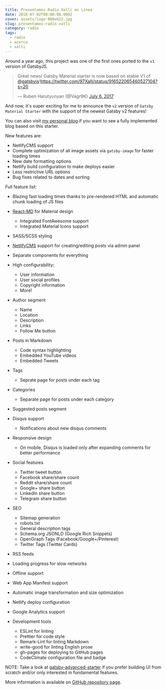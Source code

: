 ```yaml
---
title: Presentamos Radio Xalli en Línea
date: 2018-07-02T00:00:00.000Z
cover: assets/logo-960x622.jpg
slug: presentamos-radio-xalli
category: radio
tags:
  - radio
  - acerca
  - xalli
---
```

Around a year ago, this project was one of the first ones ported to the `v1` version of GatsbyJS.

<blockquote class="twitter-tweet" data-lang="en"><p lang="en" dir="ltr">Great news! Gatsby Material starter is now based on stable V1 of <a href="https://twitter.com/gatsbyjs">@gatsbyjs</a>!<a href="https://twitter.com/97Xalli/status/916522065460527104?s=20">https://twitter.com/97Xalli/status/916522065460527104?s=20</a></p>&mdash; Ruben Harutyunyan (@Vagr9K) <a href="https://twitter.com/Vagr9K/status/883073085963993089">July 6, 2017</a></blockquote>

And now, it's super exciting for me to announce the `v2` version of `Gatsby Material Starter` with the support of the newest Gatsby v2 features!

You can also visit [my personal blog](https://vagr9k.me) if you want to see a fully implemented blog based on this starter.

New features are:

* NetlifyCMS support
* Complete optimization of all image assets via `gatsby-image` for faster loading times
* New date formatting options
* Netlify build configuration to make deploys easier
* Less restrictive URL options
* Bug fixes related to dates and sorting

Full feature list:

* Blazing fast loading times thanks to pre-rendered HTML and automatic chunk loading of JS files
* [React-MD](https://github.com/mlaursen/react-md) for Material design

  * Integrated FontAwesome support
  * Integrated Material Icons support
* SASS/SCSS styling
* [NetlifyCMS](https://www.netlifycms.org/docs/intro/) support for creating/editing posts via admin panel
* Separate components for everything
* High configurability:

  * User information
  * User social profiles
  * Copyright information
  * More!
* Author segment

  * Name
  * Location
  * Description
  * Links
  * Follow Me button
* Posts in Markdown

  * Code syntax highlighting
  * Embedded YouTube videos
  * Embedded Tweets
* Tags

  * Seprate page for posts under each tag
* Categories

  * Separate page for posts under each category
* Suggested posts segment
* Disqus support

  * Notifications about new disqus comments
* Responsive design

  * On mobile, Disqus is loaded only after expanding comments for better performance
* Social features

  * Twitter tweet button
  * Facebook share/share count
  * Reddit share/share count
  * Google+ share button
  * LinkedIn share button
  * Telegram share button
* SEO

  * Sitemap generation
  * robots.txt
  * General description tags
  * Schema.org JSONLD (Google Rich Snippets)
  * OpenGraph Tags (Facebook/Google+/Pinterest)
  * Twitter Tags (Twitter Cards)
* RSS feeds
* Loading progress for slow networks
* Offline support
* Web App Manifest support
* Automatic image transformation and size optimization
* Netlify deploy configuration
* Google Analytics support
* Development tools

  * ESLint for linting
  * Prettier for code style
  * Remark-Lint for linting Markdown
  * write-good for linting English prose
  * gh-pages for deploying to GitHub pages
  * CodeClimate configuration file and badge

NOTE: Take a look at [gatsby-advanced-starter](https://github.com/Vagr9K/gatsby-advanced-starter) if you prefer building UI from scratch and/or only interested in fundamental features.

More information is available on [GitHub repository page](https://github.com/Vagr9K/gatsby-material-starter).